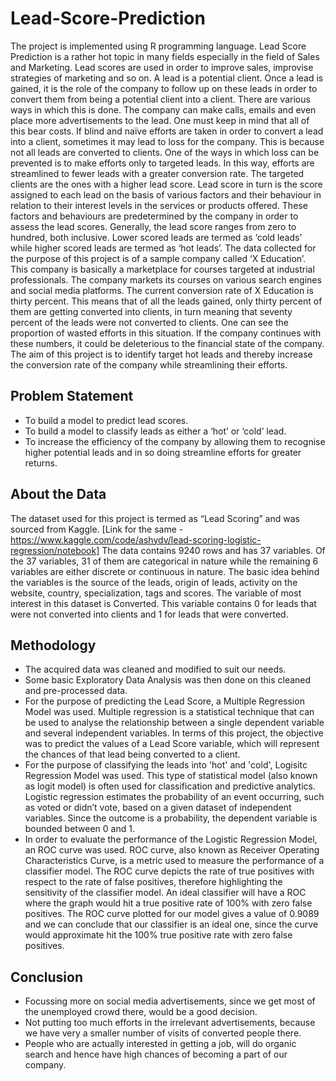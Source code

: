 # Lead-Score-Prediction
The project is implemented using R programming language. Lead Score Prediction is a rather hot topic in many fields especially in the field of Sales and Marketing. Lead scores are used in order to improve sales, improvise strategies of marketing and so on. A lead is a potential client. Once a lead is gained, it is the role of the company to follow up on these leads in order to convert them from being a potential client into a client. There are various ways in which this is done. The company can make calls, emails and even place more advertisements to the lead. One must keep in mind that all of this bear costs. If blind and naïve efforts are taken in order to convert a lead into a client, sometimes it may lead to loss for the company. This is because not all leads are converted to clients. One of the ways in which loss can be prevented is to make efforts only to targeted leads. In this way, efforts are streamlined to fewer leads with a greater conversion rate.
The targeted clients are the ones with a higher lead score. Lead score in turn is the score assigned to each lead on the basis of various factors and their behaviour in relation to their interest levels in the services or products offered. These factors and behaviours are predetermined by the company in order to assess the lead scores. Generally, the lead score ranges from zero to hundred, both inclusive. Lower scored leads are termed as ‘cold leads’ while higher scored leads are termed as ‘hot leads’.
The data collected for the purpose of this project is of a sample company called ‘X Education’. This company is basically a marketplace for courses targeted at industrial professionals. The company markets its courses on various search engines and social media platforms. The current conversion rate of X Education is thirty percent. This means that of all the leads gained, only thirty percent of them are getting converted into clients, in turn meaning that seventy percent of the leads were not converted to clients. One can see the proportion of wasted efforts in this situation. If the company continues with these numbers, it could be deleterious to the financial state of the company. The aim of this project is to identify target hot leads and thereby increase the conversion rate of the company while streamlining their efforts.

## Problem Statement
- To build a model to predict lead scores.
- To build a model to classify leads as either a ‘hot’ or ‘cold’ lead.
- To increase the efficiency of the company by allowing them to recognise higher potential leads and in so doing streamline efforts for greater returns.

## About the Data 
The dataset used for this project is termed as “Lead Scoring” and was sourced from Kaggle. [Link for the same - https://www.kaggle.com/code/ashydv/lead-scoring-logistic-regression/notebook]
The data contains 9240 rows and has 37 variables. Of the 37 variables, 31 of them are categorical in nature while the remaining 6 variables are either discrete or continuous in nature. The basic idea behind the variables is the source of the leads, origin of leads, activity on the website, country, specialization, tags and scores. The variable of most interest in this dataset is Converted. This variable contains 0 for leads that were not converted into clients and 1 for leads that were converted.

## Methodology
- The acquired data was cleaned and modified to suit our needs. 
- Some basic Exploratory Data Analysis was then done on this cleaned and pre-processed data. 
- For the purpose of predicting the Lead Score, a Multiple Regression Model was used. Multiple regression is a statistical technique that can be used to analyse the relationship between a single dependent variable and several independent variables. In terms of this project, the objective was to predict the values of a Lead Score variable, which will represent the chances of that lead being converted to a client.
- For the purpose of classifying the leads into 'hot' and 'cold', Logisitc Regression Model was used. This type of statistical model (also known as logit model) is often used for classification and predictive analytics. Logistic regression estimates the probability of an event occurring, such as voted or didn’t vote, based on a given dataset of independent variables. Since the outcome is a probability, the dependent variable is bounded between 0 and 1.
- In order to evaluate the performance of the Logistic Regression Model, an ROC curve was used. ROC curve, also known as Receiver Operating Characteristics Curve, is a metric used to measure the performance of a classifier model. The ROC curve depicts the rate of true positives with respect to the rate of false positives, therefore highlighting the sensitivity of the classifier model. An ideal classifier will have a ROC where the graph would hit a true positive rate of 100% with zero false positives. The ROC curve plotted for our model gives a value of 0.9089 and we can conclude that our classifier is an ideal one, since the curve would approximate hit the 100% true positive rate with zero false positives.

## Conclusion

- Focussing more on social media advertisements, since we get most of the unemployed crowd there, would be a good decision.
- Not putting too much efforts in the irrelevant advertisements, because we have very a smaller number of visits of converted people there.
- People who are actually interested in getting a job, will do organic search and hence have high chances of becoming a part of our company.
